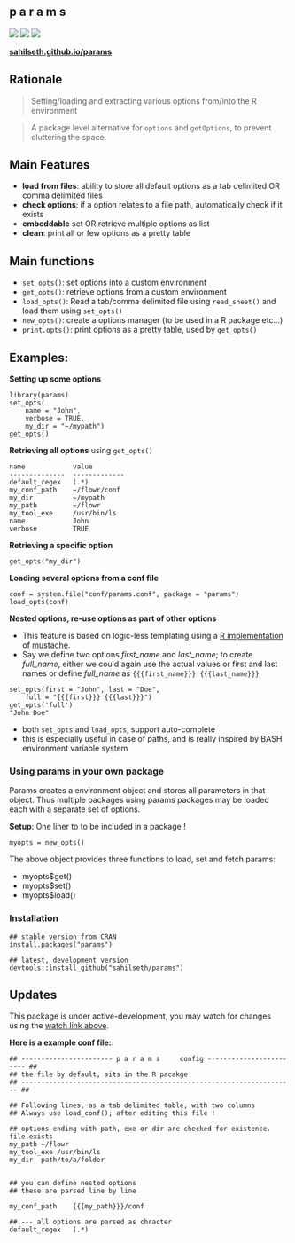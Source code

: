 
p a r a m s
------------------


<!----[![Build Status](https://travis-ci.org/sahilseth/params.svg)](https://travis-ci.org/sahilseth/params)---->
[![](https://github.com/sahilseth/params/workflows/R/badge.svg)](https://github.com/sahilseth/params/actions)
[![](http://www.r-pkg.org/badges/version/params)](https://cran.r-project.org/package=params)
![](http://cranlogs.r-pkg.org/badges/grand-total/params)

**[sahilseth.github.io/params](http://sahilseth.com/params/)**

## Rationale
> Setting/loading and extracting various options from/into the R environment

> A package level alternative for `options` and `getOptions`, to prevent cluttering the space. 

## Main Features

- **load from files**: ability to store all default options as a tab delimited OR comma delimited files
- **check options**: if a option relates to a file path, automatically check if it exists
- **embeddable** set OR retrieve multiple options as list
- **clean**: print all or few options as a pretty table


## Main functions

- `set_opts()`: set options into a custom environment
- `get_opts()`: retrieve options from a custom environment
- `load_opts()`: Read a tab/comma delimited file using `read_sheet()` and load them using `set_opts()`
- `new_opts()`: create a options manager (to be used in a R package etc...)
- `print.opts()`: print options as a pretty table, used by `get_opts()`



## Examples: 

**Setting up some options**

```
library(params)
set_opts(
	name = "John",
	verbose = TRUE, 
	my_dir = "~/mypath")
get_opts()	
```

**Retrieving all options** using `get_opts()`

```
name            value        
--------------  -------------
default_regex   (.*)         
my_conf_path    ~/flowr/conf 
my_dir          ~/mypath     
my_path         ~/flowr      
my_tool_exe     /usr/bin/ls  
name            John        
verbose         TRUE  
```

**Retrieving a specific option**

`get_opts("my_dir")`


**Loading several options from a conf file**


```
conf = system.file("conf/params.conf", package = "params")
load_opts(conf)
```

**Nested options, re-use options as part of other options**

- This feature is based on logic-less templating using a [R implementation](https://github.com/edwindj/whisker) of [mustache](https://mustache.github.io).
- Say we define two options *first_name* and *last_name*; to create *full_name*, either we could again use the actual values or first and last names or define *full_name* as `{{{first_name}}} {{{last_name}}}`

```
set_opts(first = "John", last = "Doe",
	full = "{{{first}}} {{{last}}}")
get_opts('full')
"John Doe"
```

- both `set_opts` and `load_opts`, support auto-complete
- this is especially useful in case of paths, and is really inspired by BASH environment variable system


### Using params in your own package

Params creates a environment object and stores all parameters in that object. Thus multiple packages using params packages may be loaded each with a separate set of options.

**Setup**: One liner to to be included in a package !

```
myopts = new_opts()
```

The above object provides three functions to load, set and fetch params:

- myopts$get()
- myopts$set()
- myopts$load()


### Installation


```
## stable version from CRAN
install.packages("params") 

## latest, development version
devtools::install_github("sahilseth/params")
```

## Updates
This package is under active-development, 
you may watch for changes using
the [watch link above](https://help.github.com/articles/watching-repositories/).

**Here is a example conf file:**:

```
## ----------------------- p a r a m s     config ------------------------ ##
## the file by default, sits in the R pacakge
## --------------------------------------------------------------------- ##

## Following lines, as a tab delimited table, with two columns
## Always use load_conf(); after editing this file !

## options ending with path, exe or dir are checked for existence. file.exists
my_path	~/flowr
my_tool_exe	/usr/bin/ls
my_dir	path/to/a/folder


## you can define nested options
## these are parsed line by line

my_conf_path	{{{my_path}}}/conf

## --- all options are parsed as chracter
default_regex	(.*)
```



